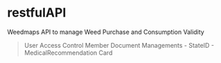 # restfulAPI

Weedmaps API to manage Weed Purchase and Consumption Validity
> User Access Control
> Member Document Managements
    - StateID
    - MedicalRecommendation Card

